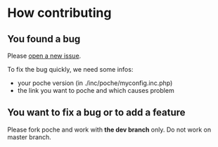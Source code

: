 # How contributing

## You found a bug
Please [open a new issue](https://github.com/inthepoche/poche/issues/new).

To fix the bug quickly, we need some infos:
* your poche version (in ./inc/poche/myconfig.inc.php)
* the link you want to poche and which causes problem

## You want to fix a bug or to add a feature
Please fork poche and work with **the dev branch** only. Do not work on master branch.
